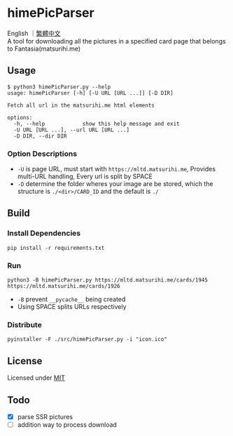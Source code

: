# himePicParser

English ｜[繁體中文](./README-zh-TW.md)  
A tool for downloading all the pictures in a specified card page that belongs to Fantasia(matsurihi.me)

## Usage

```console
$ python3 himePicParser.py --help
usage: himePicParser [-h] [-U URL [URL ...]] [-D DIR]

Fetch all url in the matsurihi.me html elements

options:
  -h, --help            show this help message and exit
  -U URL [URL ...], --url URL [URL ...]
  -D DIR, --dir DIR
```

### Option Descriptions

- `-U` is page URL, must start with `https://mltd.matsurihi.me`, Provides multi-URL handling, Every url is split by SPACE
- `-D` determine the folder wheres your image are be stored, which the structure is `./<dir>/CARD_ID` and the default is `./`

## Build

### Install Dependencies

```console
pip install -r requirements.txt
```

### Run

```console
python3 -B himePicParser.py https://mltd.matsurihi.me/cards/1945 https://mltd.matsurihi.me/cards/1926
```

- `-B` prevent `__pycache__` being created
- Using SPACE splits URLs respectively

### Distribute

```console
pyinstaller -F ./src/himePicParser.py -i "icon.ico"
```

## License

Licensed under [MIT](./LICENSE)

## Todo

- [x] parse SSR pictures
- [ ] addition way to process download
